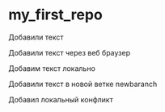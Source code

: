 # my_first_repo

Добавили текст

Добавили текст через веб браузер 

Добавим текст локально

Добавили текст в новой ветке newbaranch

Добавил локальный конфликт